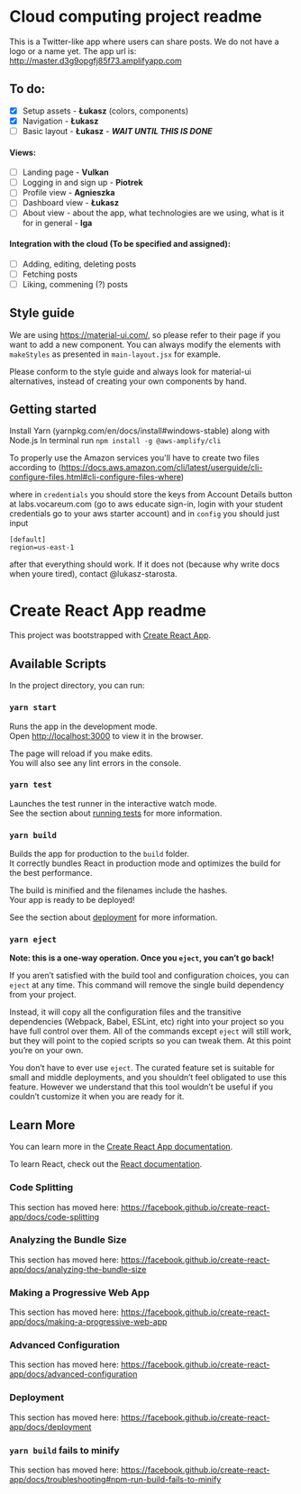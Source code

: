 # Cloud computing project readme
This is a Twitter-like app where users can share posts. We do not have a logo or a name yet.
The app url is:
http://master.d3g9opgfj85f73.amplifyapp.com

## To do:

-   [x] Setup assets - **Łukasz** (colors, components)
-   [x] Navigation - **Łukasz**
-   [ ] Basic layout - **Łukasz** - ***WAIT UNTIL THIS IS DONE***

#### Views:
-   [ ] Landing page - **Vulkan**
-   [ ] Logging in and sign up - **Piotrek**
-   [ ] Profile view - **Agnieszka**
-   [ ] Dashboard view - **Łukasz**
-   [ ] About view - about the app, what technologies are we using, what is it for in general - **Iga**

#### Integration with the cloud (To be specified and assigned):
-   [ ] Adding, editing, deleting posts
-   [ ] Fetching posts
-   [ ] Liking, commening (?) posts

## Style guide

We are using https://material-ui.com/, so please refer to their page if you want to add a new component. You can always modify the elements with `makeStyles` as presented in `main-layout.jsx` for example.

Please conform to the style guide and always look for material-ui alternatives, instead of creating your own components by hand.

## Getting started

Install Yarn
(yarnpkg.com/en/docs/install#windows-stable) along with Node.js
In terminal run `npm install -g @aws-amplify/cli`

To properly use the Amazon services you'll have to create two files according to (https://docs.aws.amazon.com/cli/latest/userguide/cli-configure-files.html#cli-configure-files-where)

where in `credentials` you should store the keys from Account Details button at labs.vocareum.com (go to aws educate sign-in, login with your student credentials go to your aws starter account)
and in `config` you should just input

```
[default]
region=us-east-1
```

after that everything should work. If it does not (because why write docs when youre tired), contact @lukasz-starosta.

# Create React App readme

This project was bootstrapped with [Create React App](https://github.com/facebook/create-react-app).

## Available Scripts

In the project directory, you can run:

### `yarn start`

Runs the app in the development mode.<br />
Open [http://localhost:3000](http://localhost:3000) to view it in the browser.

The page will reload if you make edits.<br />
You will also see any lint errors in the console.

### `yarn test`

Launches the test runner in the interactive watch mode.<br />
See the section about [running tests](https://facebook.github.io/create-react-app/docs/running-tests) for more information.

### `yarn build`

Builds the app for production to the `build` folder.<br />
It correctly bundles React in production mode and optimizes the build for the best performance.

The build is minified and the filenames include the hashes.<br />
Your app is ready to be deployed!

See the section about [deployment](https://facebook.github.io/create-react-app/docs/deployment) for more information.

### `yarn eject`

**Note: this is a one-way operation. Once you `eject`, you can’t go back!**

If you aren’t satisfied with the build tool and configuration choices, you can `eject` at any time. This command will remove the single build dependency from your project.

Instead, it will copy all the configuration files and the transitive dependencies (Webpack, Babel, ESLint, etc) right into your project so you have full control over them. All of the commands except `eject` will still work, but they will point to the copied scripts so you can tweak them. At this point you’re on your own.

You don’t have to ever use `eject`. The curated feature set is suitable for small and middle deployments, and you shouldn’t feel obligated to use this feature. However we understand that this tool wouldn’t be useful if you couldn’t customize it when you are ready for it.

## Learn More

You can learn more in the [Create React App documentation](https://facebook.github.io/create-react-app/docs/getting-started).

To learn React, check out the [React documentation](https://reactjs.org/).

### Code Splitting

This section has moved here: https://facebook.github.io/create-react-app/docs/code-splitting

### Analyzing the Bundle Size

This section has moved here: https://facebook.github.io/create-react-app/docs/analyzing-the-bundle-size

### Making a Progressive Web App

This section has moved here: https://facebook.github.io/create-react-app/docs/making-a-progressive-web-app

### Advanced Configuration

This section has moved here: https://facebook.github.io/create-react-app/docs/advanced-configuration

### Deployment

This section has moved here: https://facebook.github.io/create-react-app/docs/deployment

### `yarn build` fails to minify

This section has moved here: https://facebook.github.io/create-react-app/docs/troubleshooting#npm-run-build-fails-to-minify
